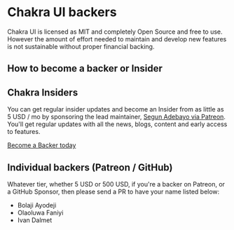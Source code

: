 # Chakra UI backers

Chakra UI is licensed as MIT and completely Open Source and free to use. However
the amount of effort needed to maintain and develop new features is not
sustainable without proper financial backing.

## How to become a backer or Insider

## Chakra Insiders

You can get regular insider updates and become an Insider from as little as 5
USD / mo by sponsoring the lead maintainer,
[Segun Adebayo via Patreon](https://patreon.com/segunadebayo). You'll get
regular updates with all the news, blogs, content and early access to features.

[Become a Backer today](https://patreon.com/segunadebayo)

## Individual backers (Patreon / GitHub)

Whatever tier, whether 5 USD or 500 USD, if you're a backer on Patreon, or a
GitHub Sponsor, then please send a PR to have your name listed below:

- Bolaji Ayodeji
- Olaoluwa Faniyi
- Ivan Dalmet
